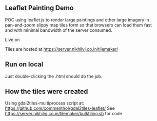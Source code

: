 ## Leaflet Painting Demo

POC using leaflet js to render large paintings and other large imagery in pan-and-zoom slippy map tiles form so that browsers can load them fast and with minimal bandwidth of the server consumed.

Live on 

Tiles are hosted at https://server.nikhilvj.co.in/tilemaker/


## Run on local
Just double-clicking the .html should do the job.

## How the tiles were created
Using gdal2tiles-multiprocess script at: https://github.com/commenthol/gdal2tiles-leaflet/
See https://server.nikhilvj.co.in/tilemaker/bulktiling.sh for code

